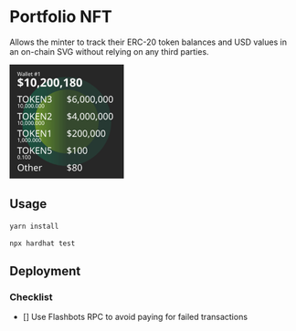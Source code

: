 # Portfolio NFT

Allows the minter to track their ERC-20 token balances and USD values in an on-chain SVG 
without relying on any third parties.

<img src="example.svg" alt="drawing" width="200"/>

## Usage

```
yarn install
```
```
npx hardhat test
```

## Deployment
### Checklist
- [] Use Flashbots RPC to avoid paying for failed transactions
